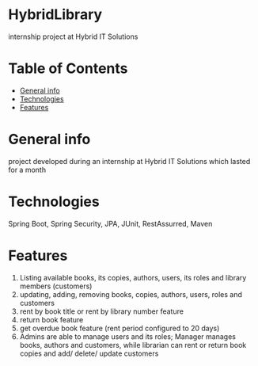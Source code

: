 # HybridLibrary
internship project at Hybrid IT Solutions

# Table of Contents
* [General info](#general-info)
* [Technologies](#technologies)
* [Features](#features)

# General info
project developed during an internship at Hybrid IT Solutions which lasted for a month
# Technologies
Spring Boot, Spring Security, JPA, JUnit, RestAssurred, Maven

# Features 
 1. Listing available books, its copies, authors, users, its roles and library members (customers)
 2. updating, adding, removing books, copies, authors, users, roles and customers
 3. rent by book title or rent by library number feature
 4. return book feature
 5. get overdue book feature (rent period configured to 20 days)
 6. Admins are able to manage users and its roles; Manager manages books, authors and customers, while librarian can rent or return book copies and add/ delete/ update customers
 
 
 
